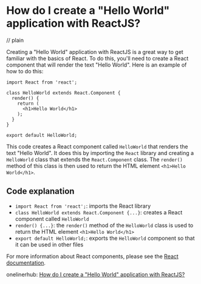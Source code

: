# How do I create a "Hello World" application with ReactJS?
// plain

Creating a "Hello World" application with ReactJS is a great way to get familiar with the basics of React. To do this, you'll need to create a React component that will render the text "Hello World". Here is an example of how to do this:

```
import React from 'react';

class HelloWorld extends React.Component {
  render() {
    return (
      <h1>Hello World</h1>
    );
  }
}

export default HelloWorld;
```

This code creates a React component called `HelloWorld` that renders the text "Hello World". It does this by importing the `React` library and creating a `HelloWorld` class that extends the `React.Component` class. The `render()` method of this class is then used to return the HTML element `<h1>Hello World</h1>`.

## Code explanation


- `import React from 'react';`: imports the React library
- `class HelloWorld extends React.Component {...}`: creates a React component called `HelloWorld`
- `render() {...}`: the `render()` method of the `HelloWorld` class is used to return the HTML element `<h1>Hello World</h1>`
- `export default HelloWorld;`: exports the `HelloWorld` component so that it can be used in other files

For more information about React components, please see the [React documentation](https://reactjs.org/docs/components-and-props.html).

onelinerhub: [How do I create a "Hello World" application with ReactJS?](https://onelinerhub.com/reactjs/how-do-i-create-a--hello-world--application-with-reactjs)